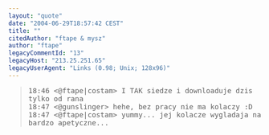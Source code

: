 ```yaml
---
layout: "quote"
date: "2004-06-29T18:57:42 CEST"
title: ""
citedAuthor: "ftape & mysz"
author: "ftape"
legacyCommentId: "13"
legacyHost: "213.25.251.65"
legacyUserAgent: "Links (0.98; Unix; 128x96)"
---
```



<blockquote><tt>18:46 &lt;@ftape|costam&gt; I TAK siedze i downloaduje dzis tylko od rana<br>
18:47 &lt;@gunslinger&gt; hehe, bez pracy nie ma kolaczy :D<br>
18:47 &lt;@ftape|costam&gt; yummy... jej kolacze wygladaja na bardzo apetyczne...</tt></blockquote>
